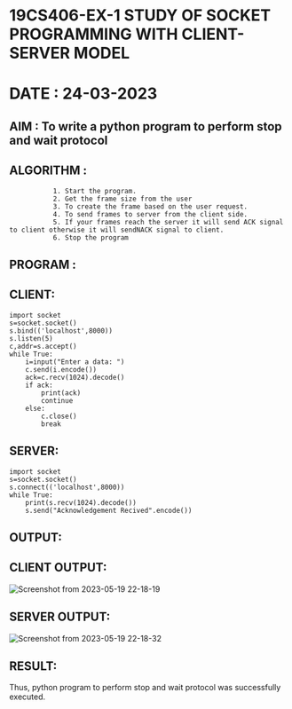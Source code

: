 # 19CS406-EX-1 STUDY OF SOCKET PROGRAMMING WITH CLIENT-SERVER MODEL

# DATE : 24-03-2023

## AIM :  To write a python program to perform stop and wait protocol


## ALGORITHM :
               1. Start the program.
               2. Get the frame size from the user
               3. To create the frame based on the user request.
               4. To send frames to server from the client side.
               5. If your frames reach the server it will send ACK signal to client otherwise it will sendNACK signal to client.
               6. Stop the program




## PROGRAM :
## CLIENT:
```
import socket
s=socket.socket()
s.bind(('localhost',8000))
s.listen(5)
c,addr=s.accept()
while True:
    i=input("Enter a data: ")
    c.send(i.encode())
    ack=c.recv(1024).decode()
    if ack:
        print(ack)
        continue
    else:
        c.close()
        break
```
## SERVER:
```
import socket
s=socket.socket()
s.connect(('localhost',8000))
while True:
    print(s.recv(1024).decode())
    s.send("Acknowledgement Recived".encode())
```
## OUTPUT:
## CLIENT OUTPUT:
![Screenshot from 2023-05-19 22-18-19](https://github.com/NAGINENIROHITH/19CS406-EX-1/assets/118344049/065a539f-c889-4520-bd16-11b777c14ab9)
## SERVER OUTPUT:
![Screenshot from 2023-05-19 22-18-32](https://github.com/NAGINENIROHITH/19CS406-EX-1/assets/118344049/d73bd720-d553-4b1b-85a4-6acd9536a42b)
## RESULT:
Thus, python program to perform stop and wait protocol was successfully executed.
